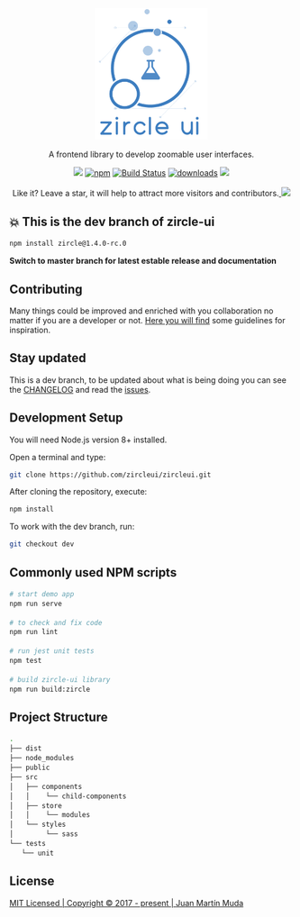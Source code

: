 <p align="center">
  <a href="http://zircle.io">
    <img src="https://raw.githubusercontent.com/zircleUI/docs/gh-pages/zircle-dev.png" width="200">
  </a>
</p>

<p align="center">
  A frontend library to develop zoomable user interfaces.
</p>

<p align="center">
  <a href="https://www.npmjs.com/package/zircle"><img src="https://img.shields.io/npm/v/zircle.svg"></a>
  <a href="https://vuejs.org/"><img alt="npm" src="https://img.shields.io/badge/vue-2.x-brightgreen.svg"></a>
  <a href="https://travis-ci.org/zircleUI/zircleUI"><img alt="Build Status" src="https://travis-ci.org/zircleUI/zircleUI.svg?branch=master"></a>
  <a href="https://www.npmjs.com/package/zircle"><img alt="downloads" src="https://img.shields.io/npm/dm/zircle.svg?style=flat"></a>
  <a href="https://codeclimate.com/github/zircleUI/zircleUI/maintainability"><img src="https://api.codeclimate.com/v1/badges/bfcc880f5084f9e828ed/maintainability" /></a>
  <br> <br>
  Like it? Leave a star, it will help to attract more visitors and contributors.<a href="https://github.com/zircleUI/zircleUI/stargazers"> <img src="https://img.shields.io/github/stars/zircleUI/zircleUI.svg?label=%E2%98%85%20Stars&logo=-&style=social"></a>
</p>

## 💥 This is the dev branch of zircle-ui

```bash
npm install zircle@1.4.0-rc.0
```
**Switch to master branch for latest estable release and documentation**

## Contributing
Many things could be improved and enriched with you collaboration no matter if you are a developer or not. [Here you will find](https://zircleui.github.io/docs/contribute/) some guidelines for inspiration.

## Stay updated
This is a dev branch, to be updated about what is being doing you can see the [CHANGELOG](https://github.com/zircleUI/zircleUI/blob/dev/CHANGELOG.md) and read the [issues](https://github.com/zircleUI/zircleUI/issues).

## Development Setup
You will need Node.js version 8+ installed.

Open a terminal and type:

```bash
git clone https://github.com/zircleui/zircleui.git
```
After cloning the repository, execute:

```bash
npm install
```
To work with the dev branch, run:

```bash
git checkout dev
```

## Commonly used NPM scripts
```bash
# start demo app
npm run serve

# to check and fix code
npm run lint

# run jest unit tests
npm test

# build zircle-ui library
npm run build:zircle
```

## Project Structure

```bash
.
├── dist
├── node_modules
├── public
├── src
│   ├── components
│   │    └── child-components
│   ├── store
│   │    └── modules
│   └── styles
│        └── sass
└── tests
   └── unit

```


## License
[MIT Licensed | Copyright © 2017 - present | Juan Martín Muda](https://raw.githubusercontent.com/zircleUI/zircleUI/master/LICENSE)



